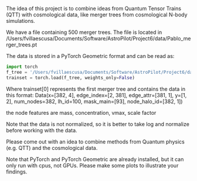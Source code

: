 The idea of this project is to combine ideas from Quantum Tensor Trains (QTT) with cosmological data, like merger trees from cosmological N-body simulations. 

We have a file containing 500 merger trees. The file is located in /Users/fvillaescusa/Documents/Software/AstroPilot/Project6/data/Pablo_merger_trees.pt

The data is stored in a PyTorch Geometric format and can be read as:

```python
import torch
f_tree = '/Users/fvillaescusa/Documents/Software/AstroPilot/Project6/data/Pablo_merger_trees.pt'
trainset = torch.load(f_tree, weights_only=False)
```

Where trainset[0] represents the first merger tree and contains the data in this format:
Data(x=[382, 4], edge_index=[2, 381], edge_attr=[381, 1], y=[1, 2], num_nodes=382, lh_id=100, mask_main=[93], node_halo_id=[382, 1])

the node features are mass, concentration, vmax, scale factor

Note that the data is not normalized, so it is better to take log and normalize before working with the data.

Please come out with an idea to combine methods from Quantum physics (e.g. QTT) and the cosmological data.

Note that PyTorch and PyTorch Geometric are already installed, but it can only run with cpus, not GPUs. Please make some plots to illustrate your findings.